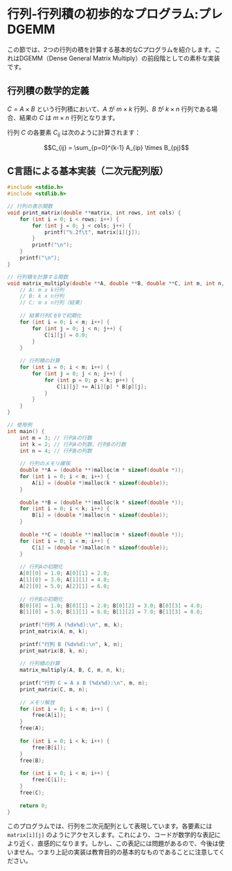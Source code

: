 # 行列-行列積の初歩的なプログラム:プレDGEMM

この節では、2つの行列の積を計算する基本的なCプログラムを紹介します。これはDGEMM（Dense General Matrix Multiply）の前段階としての素朴な実装です。

## 行列積の数学的定義

$C = A \times B$ という行列積において、$A$ が $m \times k$ 行列、$B$ が $k \times n$ 行列である場合、結果の $C$ は $m \times n$ 行列となります。

行列 $C$ の各要素 $C_{ij}$ は次のように計算されます：

$$C_{ij} = \sum_{p=0}^{k-1} A_{ip} \times B_{pj}$$

## C言語による基本実装（二次元配列版）

```c
#include <stdio.h>
#include <stdlib.h>

// 行列の表示関数
void print_matrix(double **matrix, int rows, int cols) {
    for (int i = 0; i < rows; i++) {
        for (int j = 0; j < cols; j++) {
            printf("%.2f\t", matrix[i][j]);
        }
        printf("\n");
    }
    printf("\n");
}

// 行列積を計算する関数
void matrix_multiply(double **A, double **B, double **C, int m, int n, int k) {
    // A: m x k行列
    // B: k x n行列
    // C: m x n行列（結果）
    
    // 結果行列Cを0で初期化
    for (int i = 0; i < m; i++) {
        for (int j = 0; j < n; j++) {
            C[i][j] = 0.0;
        }
    }
    
    // 行列積の計算
    for (int i = 0; i < m; i++) {
        for (int j = 0; j < n; j++) {
            for (int p = 0; p < k; p++) {
                C[i][j] += A[i][p] * B[p][j];
            }
        }
    }
}

// 使用例
int main() {
    int m = 3; // 行列Aの行数
    int k = 2; // 行列Aの列数、行列Bの行数
    int n = 4; // 行列Bの列数
    
    // 行列のメモリ確保
    double **A = (double **)malloc(m * sizeof(double *));
    for (int i = 0; i < m; i++) {
        A[i] = (double *)malloc(k * sizeof(double));
    }
    
    double **B = (double **)malloc(k * sizeof(double *));
    for (int i = 0; i < k; i++) {
        B[i] = (double *)malloc(n * sizeof(double));
    }
    
    double **C = (double **)malloc(m * sizeof(double *));
    for (int i = 0; i < m; i++) {
        C[i] = (double *)malloc(n * sizeof(double));
    }
    
    // 行列Aの初期化
    A[0][0] = 1.0; A[0][1] = 2.0;
    A[1][0] = 3.0; A[1][1] = 4.0;
    A[2][0] = 5.0; A[2][1] = 6.0;
    
    // 行列Bの初期化
    B[0][0] = 1.0; B[0][1] = 2.0; B[0][2] = 3.0; B[0][3] = 4.0;
    B[1][0] = 5.0; B[1][1] = 6.0; B[1][2] = 7.0; B[1][3] = 8.0;
    
    printf("行列 A (%dx%d):\n", m, k);
    print_matrix(A, m, k);
    
    printf("行列 B (%dx%d):\n", k, n);
    print_matrix(B, k, n);
    
    // 行列積の計算
    matrix_multiply(A, B, C, m, n, k);
    
    printf("行列 C = A x B (%dx%d):\n", m, n);
    print_matrix(C, m, n);
    
    // メモリ解放
    for (int i = 0; i < m; i++) {
        free(A[i]);
    }
    free(A);
    
    for (int i = 0; i < k; i++) {
        free(B[i]);
    }
    free(B);
    
    for (int i = 0; i < m; i++) {
        free(C[i]);
    }
    free(C);
    
    return 0;
}
```

このプログラムでは、行列を二次元配列として表現しています。各要素には `matrix[i][j]` のようにアクセスします。これにより、コードが数学的な表記により近く、直感的になります。しかし、この表記には問題があるので、今後は使いません。つまり上記の実装は教育目的の基本的なものであることに注意してください。
